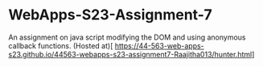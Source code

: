 # WebApps-S23-Assignment-7
An assignment on java script modifying the DOM and using anonymous callback functions.
(Hosted at)[ https://44-563-web-apps-s23.github.io/44563-webapps-s23-assignment7-Raajitha013/hunter.html]